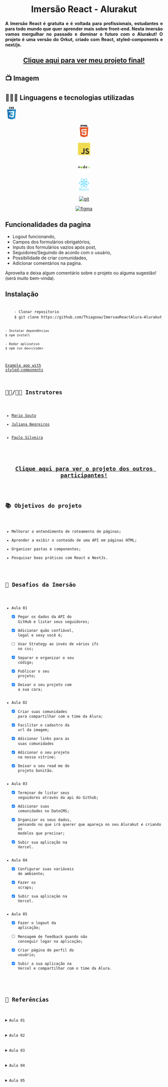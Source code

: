 <h1 align="center">Imersão React - Alurakut</h1>
<h4 align="justify">A Imersão React é gratuita e é voltada para profissionais, estudantes e para todo mundo que quer aprender mais sobre front-end. Nesta imersão vamos mergulhar no passado e dominar o futuro com o Alurakut! O projeto é uma versão do Orkut, criado com React, styled-components e next/js. </h4>

<h2 align="center"><a href="https://alurakut-cas.vercel.app/">Clique aqui para ver meu projeto final!</a></h2>

## 📺 Imagem

## 👨🏻‍💻 Linguagens e tecnologias utilizadas

<div align="center">
<p align="left"> <a href="https://www.w3schools.com/css/" target="_blank"> <img src="https://raw.githubusercontent.com/devicons/devicon/master/icons/css3/css3-original-wordmark.svg" alt="css3" width="40" height="40"/> </a>

<a href="https://www.w3.org/html/" target="_blank"> <img src="https://raw.githubusercontent.com/devicons/devicon/master/icons/html5/html5-original-wordmark.svg" alt="html5" width="40" height="40"/> </a>

<a href="https://developer.mozilla.org/en-US/docs/Web/JavaScript" target="_blank"> <img src="https://raw.githubusercontent.com/devicons/devicon/master/icons/javascript/javascript-original.svg" alt="javascript" width="40" height="40"/> </a>

<a href="https://nodejs.org" target="_blank"> <img src="https://raw.githubusercontent.com/devicons/devicon/master/icons/nodejs/nodejs-original-wordmark.svg" alt="nodejs" width="40" height="40"/> </a>

<a href="https://reactjs.org/" target="_blank"> <img src="https://raw.githubusercontent.com/devicons/devicon/master/icons/react/react-original-wordmark.svg" alt="react" width="40" height="40"/> </a>

<a href="https://git-scm.com/" target="_blank"> <img src="https://www.vectorlogo.zone/logos/git-scm/git-scm-icon.svg" alt="git" width="40" height="40"/> </a>

<a href="https://www.figma.com/" target="_blank"> <img src="https://www.vectorlogo.zone/logos/figma/figma-icon.svg" alt="figma" width="40" height="40"/> </a> </p>

</div>

## Funcionalidades da pagina

- Logout funcionando,
- Campos dos formulários obrigatórios,
- Inputs dos formulários vazios após post,
- Seguidores/Seguindo de acordo com o usuário,
- Possibilidade de criar comunidades,
- Adicionar comentários na pagina.

Aproveita e deixa algum comentário sobre o projeto ou alguma sugestão!(será muito bem-vinda).

## Instalação

<code>
    - Clonar repositorio
    $ git clone https://github.com/Thiagoow/ImersaoReactAlura-Alurakut

    - Instalar dependências
    $ npm install

    - Rodar aplicativo
    $ npm run dev</code>

<a href="styled-components.md">Example app with styled-components</a>

## 👩‍🏫/👨‍🏫 Instrutores

- <a href="https://twitter.com/omariosouto">Mario Souto</a> <br>
- <a href="https://twitter.com/juunegreiros">Juliana Negreiros</a> <br>
- <a href="https://twitter.com/paulo_caelum">Paulo Silveira</a> <br>

<h2 align="center"><a href="https://github.com/alura-challenges/alurakut">Clique aqui para ver o projeto dos outros participantes!</a></h2>

## 📚 Objetivos do projeto

- Melhorar o entendimento de roteamento de páginas;
- Aprender a exibir o conteúdo de uma API em páginas HTML;
- Organizar pastas e componentes;
- Pesquisar boas práticas com React e NextJs.

## 🎯 Desafios da Imersão

- Aula 01
  - [x] Pegar os dados da API do GitHub e listar seus seguidores;
  - [x] Adicionar quão confiável, legal e sexy você é;
  - [ ] Usar Strategy ao invés de vários ifs no css;
  - [x] Separar e organizar o seu código;
  - [x] Publicar o seu projeto;
  - [x] Deixar o seu projeto com a sua cara;
- Aula 02
  - [x] Criar suas comunidades para compartilhar com o time da Alura;
  - [x] Facilitar o cadastro da url da imagem;
  - [x] Adicionar links para as suas comunidades
  - [x] Adicionar o seu projeto na nossa vitrine;
  - [x] Deixar o seu read me do projeto bonitão.
- Aula 03
  - [x] Terminar de listar seus seguidores através da api do Github;
  - [x] Adicionar suas comunidades no DatoCMS;
  - [x] Organizar os seus dados, pensando no que irá querer que apareça no seu Alurakut e criando os modelos que precisar;
  - [x] Subir sua aplicação na Vercel.
- Aula 04
  - [x] Configurar suas variáveis de ambiente;
  - [x] Fazer os scraps;
  - [x] Subir sua aplicação na Vercel.
- Aula 05
  - [x] Fazer o logout da aplicação;
  - [ ] Mensagem de feedback quando não conseguir logar na aplicação;
  - [x] Criar página de perfil do usuário;
  - [x] Subir a sua aplicação na Vercel e compartilhar com o time da Alura.

## 📂 Referências

  <details>
    <summary>Aula 01</summary>
      - <a href="https://pt-br.reactjs.org/docs/create-a-new-react-app.html#recommended-toolchains">React</a> <br>
      - <a href="https://www.youtube.com/watch?v=S-jqd6WZ7M0">Mario Souto - Strategy Pattern</a> <br>
      - <a href="https://www.youtube.com/watch?v=85vJXFpXLQw">Mario Souto - Pegando dados de uma API com React</a> <br>
      - <a href="https://www.youtube.com/watch?v=-kVnp3fg-v4">Mario Souto - O sistema de rotas do NextJS, principais dúvidas</a> <br>
      - <a href="https://www.youtube.com/watch?v=yMRSDdifGW8">Mario Souto - Linter</a> <br>
      - <a href="https://www.youtube.com/watch?v=Cu-HP-gvggg">Mario Souto - Centralizar conteúdo na tela</a> <br>
      - <a href="https://cssgridgarden.com/">CSS Grid Garden</a> <br>
      - <a href="https://www.youtube.com/watch?v=UBAX-13g8OM">Rafaella Ballerini - Como usar git e github na prática</a> <br>
  </details>
  <details>
    <summary>Aula 02</summary>
      - <a href="https://www.youtube.com/watch?v=yMRSDdifGW8&t=2s">Mario Souto - Github Pro + Eslint</a> <br>
      - <a href="https://www.youtube.com/watch?v=jOAU81jdi-c&list=PLTcmLKdIkOWmeNferJ292VYKBXydGeDej">Criando Flappy Bird com JavaScript - Mario Souto</a> <br>
      - <a href="https://www.youtube.com/watch?v=JbzcLKiTThk">Aprender forEach e map - Mario Souto</a> <br>
  </details>
  <details>
    <summary>Aula 03</summary>
      - <a href="https://www.youtube.com/watch?v=aiZSAn_2SJc">O que é Wordpress</a> <br>
      - <a href="https://www.youtube.com/watch?v=IZi6nogysRM">Mario Souto - O que é um CMS</a> <br>
  </details>
  <details>
    <summary>Aula 04</summary>
      - <a href="https://www.youtube.com/watch?v=RLP9MixVZvw&t">Ju Negreiros - Hello World com GraphQL</a> <br>
      - <a href="https://medium.com/@omariosouto/entendendo-como-fazer-ajax-com-a-fetchapi-977ff20da3c6">Como fazer ajax</a> <br>
      - <a href="https://www.youtube.com/watch?v=IZi6nogysRM&t">Mario Souto - O que é um CMS?</a> <br>
      - <a href="https://www.youtube.com/watch?v=BP2KQtCyzo8">Mario Souto - Variáveis de ambiente e segurança</a> <br>
  </details>
  <details>
    <summary>Aula 05</summary>
      - <a href="https://www.youtube.com/watch?v=x5Hs8kXlktM&t">Mario Souto - Rotas Next</a> <br>
      - <a href="https://www.youtube.com/watch?v=zSl_n-9yGRs">Mario Souto - Cookies e LocalStorage</a> <br>
      - <a href="https://www.youtube.com/watch?v=76eEzmx3irs">Mario Souto - SEO, Performance e Segurança no Front End</a> <br>
      - <a href="https://www.alura.com.br/artigos/como-funciona-o-import-e-export-do-javascript">Post - Como funciona import e export do Javascript</a> <br>
      - <a href="https://reactrouter.com/web/guides/quick-start">React Router DOM</a> <br>
      - <a href="https://www.postman.com/">Postman</a> <br>
      - <a href="https://www.youtube.com/watch?v=f8a-qwKC5yk">Ju Negreiros - Destructuring</a> <br>
  </details>
